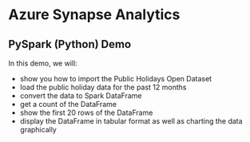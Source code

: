 # Azure Synapse Analytics
## PySpark (Python) Demo
In this demo, we will:

* show you how to import the Public Holidays Open Dataset
* load the public holiday data for the past 12 months
* convert the data to Spark DataFrame
* get a count of the DataFrame
* show the first 20 rows of the DataFrame
* display the DataFrame in tabular format as well as charting the data graphically
